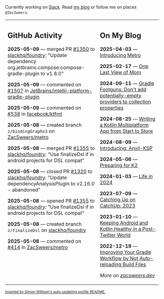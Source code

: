 Currently working on [Slack](https://slack.com/). Read [my blog](https://zacsweers.dev/) or follow me on places `@ZacSweers`.

<table><tr><td valign="top" width="60%">

## GitHub Activity
<!-- githubActivity starts -->
**2025-05-09** — merged PR [#1350](https://github.com/slackhq/foundry/pull/1350) to [slackhq/foundry](https://github.com/slackhq/foundry): "Update dependency org.jetbrains.compose:compose-gradle-plugin to v1.8.0"

**2025-05-09** — commented on [#1507](https://github.com/JetBrains/intellij-platform-gradle-plugin/issues/1507#issuecomment-2867291424) in [JetBrains/intellij-platform-gradle-plugin](https://github.com/JetBrains/intellij-platform-gradle-plugin)

**2025-05-09** — commented on [#538](https://github.com/facebook/ktfmt/pull/538#issuecomment-2867284536) in [facebook/ktfmt](https://github.com/facebook/ktfmt)

**2025-05-08** — created branch `z/bindingGraphv3` on [ZacSweers/metro](https://github.com/ZacSweers/metro)

**2025-05-08** — merged PR [#1355](https://github.com/slackhq/foundry/pull/1355) to [slackhq/foundry](https://github.com/slackhq/foundry): "Use finalizeDsl if in android projects for DSL compat"

**2025-05-08** — closed PR [#1320](https://github.com/slackhq/foundry/pull/1320) to [slackhq/foundry](https://github.com/slackhq/foundry): "Update dependencyAnalysisPlugin to v2.16.0 - abandoned"

**2025-05-08** — opened PR [#1355](https://github.com/slackhq/foundry/pull/1355) to [slackhq/foundry](https://github.com/slackhq/foundry): "Use finalizeDsl if in android projects for DSL compat"

**2025-05-08** — created branch `z/finalizeDsl` on [slackhq/foundry](https://github.com/slackhq/foundry)

**2025-05-08** — commented on [#414](https://github.com/ZacSweers/metro/pull/414#issuecomment-2864014110) in [ZacSweers/metro](https://github.com/ZacSweers/metro)
<!-- githubActivity ends -->
</td><td valign="top" width="40%">

## On My Blog
<!-- blog starts -->
**2025-04-03** — [Introducing Metro](https://www.zacsweers.dev/introducing-metro/)

**2025-02-17** — [One Last View of Mom](https://www.zacsweers.dev/one-last-view-of-mom/)

**2024-09-11** — [Gradle Footguns: Don't add potentially-empty providers to collection properties](https://www.zacsweers.dev/gradle-footgun-adding-empty-providers-to-collection-properties/)

**2024-08-25** — [Writing a Kotlin Multiplatform App from Start to Store](https://www.zacsweers.dev/writing-a-kotlin-multiplatform-app-from-start-to-store/)

**2024-08-09** — [Introducing: Anvil-KSP](https://www.zacsweers.dev/introducing-anvil-ksp/)

**2024-05-06** — [Preparing for K2](https://www.zacsweers.dev/preparing-for-k2/)

**2024-01-03** — [Life in 2024](https://www.zacsweers.dev/life-in-2024/)

**2023-07-09** — [Catching Up on CatchUp: 2023](https://www.zacsweers.dev/catching-up-on-catchup-2023/)

**2023-01-10** — [Keeping Android and Kotlin Healthy in a Post-Twitter World](https://www.zacsweers.dev/keeping-android-healthy/)

**2022-12-19** — [Improving Your Gradle Workflow by Not Auto-reloading Build Files](https://www.zacsweers.dev/improving-your-workflow-by-not-auto-reloading-build-files/)
<!-- blog ends -->
_More on [zacsweers.dev](https://zacsweers.dev/)_
</td></tr></table>

<sub><a href="https://simonwillison.net/2020/Jul/10/self-updating-profile-readme/">Inspired by Simon Willison's auto-updating profile README.</a></sub>